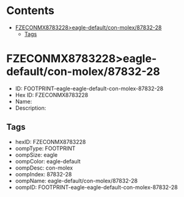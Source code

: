 



Contents
========

* [FZECONMX8783228>eagle-default/con-molex/87832-28](#fzeconmx8783228eagle-defaultcon-molex87832-28)
	* [Tags](#tags)

# FZECONMX8783228>eagle-default/con-molex/87832-28

- ID: FOOTPRINT-eagle-eagle-default-con-molex-87832-28
- Hex ID: FZECONMX8783228
- Name: 
- Description: 

## Tags

- hexID: FZECONMX8783228
- oompType: FOOTPRINT
- oompSize: eagle
- oompColor: eagle-default
- oompDesc: con-molex
- oompIndex: 87832-28
- oompName: eagle-default/con-molex/87832-28
- oompID: FOOTPRINT-eagle-eagle-default-con-molex-87832-28
